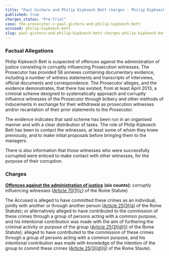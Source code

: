 ```yaml
---
title: "Paul Gicheru and Philip Kipkoech Bett charges - Philip Kipkoech Bett"
published: true
charges_status: "Pre-Trial"
case: the-prosecutor-v-paul-gicheru-and-philip-kipkoech-bett
accused: philip-kipkoech-bett
slug: paul-gicheru-and-philip-kipkoech-bett-charges-philip-kipkoech-bett
---
```


### Factual Allegations

Philip Kipkoech Bett is suspected of offences against the administration of justice consisting in corruptly influencing Prosecution witnesses. <span class="redactor-invisible-space">The Prosecutor has provided 58 annexes containing documentary evidence, including a number of witness statements and transcripts of interviews, official documents and correspondence. The Prosecutor alleges, and the evidence demonstrates, that there has existed, from at least April 2013, a criminal scheme designed to systematically approach and corruptly influence witnesses of the Prosecutor through bribery and other methods of inducements in exchange for their withdrawal as prosecution witnesses and/or recantation of their prior statements to the Prosecutor.</span>

The evidence indicates that said scheme has been run in an organised manner and with a clear distribution of tasks. The role of Philip Kipkoech Bett has been to contact the witnesses, at least some of whom they knew previously, and to make initial proposals before bringing them to the managers.

There is also information that those witnesses who were successfully corrupted were enticed to make contact with other witnesses, for the purpose of their corruption.

<span class="redactor-invisible-space"></span>

### Charges

**[Offences against the administration of justice](http://www.casematrixnetwork.org/case-m/klamberg-commentary/rome-statute/#c1243)** **(six counts):** corruptly influencing witnesses ([Article 70(1)(c)](http://www.casematrixnetwork.org/case-m/klamberg-commentary/rome-statute/#c1243) of the Rome Statute)

The Accused is alleged to have committed these crimes as an individual, jointly with another or through another person ([Article 25(3)(a)](http://www.casematrixnetwork.org/case-m/klamberg-commentary/rome-statute/#c1198) of the Rome Statute);<span class="redactor-invisible-space"></span> or alternatively alleged to have contributed to the commission of these crimes through a group of persons acting with a common purpose, and his intentional contribution was made with the aim of furthering the criminal activity or purpose of the group ([Article 25(3)(d)(i)](http://www.casematrixnetwork.org/case-m/klamberg-commentary/rome-statute/#c1198) of the Rome Statute); alleged to have contributed to the commission of these crimes through a group of persons acting with a common purpose, and his intentional contribution was made with knowledge of the intention of the group to commit these crimes ([Article 25(3)(d)(ii)](http://www.casematrixnetwork.org/case-m/klamberg-commentary/rome-statute/#c1198) of the Rome Staute).<span class="redactor-invisible-space"></span>

